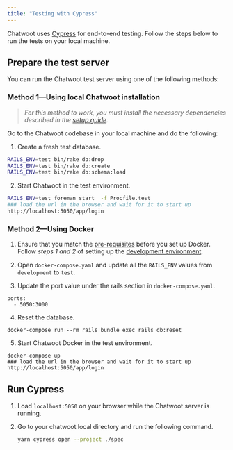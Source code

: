 ```yaml
---
title: "Testing with Cypress"
---
```


Chatwoot uses [Cypress](https://www.cypress.io/) for end-to-end testing. Follow the steps below to run the tests on your local machine.

## Prepare the test server

You can run the Chatwoot test server using one of the following methods:

### Method 1—Using local Chatwoot installation

> _For this method to work, you must install the necessary dependencies described in the [setup guide](/docs/contributing-guide/project-setup)._

Go to the Chatwoot codebase in your local machine and do the following:

1. Create a fresh test database.

  ```bash
  RAILS_ENV=test bin/rake db:drop
  RAILS_ENV=test bin/rake db:create
  RAILS_ENV=test bin/rake db:schema:load
  ```

2. Start Chatwoot in the test environment.

  ```bash
  RAILS_ENV=test foreman start  -f Procfile.test
  ### load the url in the browser and wait for it to start up
  http://localhost:5050/app/login
  ```


### Method 2—Using Docker

1. Ensure that you match the [pre-requisites](/docs/contributing-guide/environment-setup/docker#pre-requisites) before you set up Docker. Follow _steps 1 and 2_ of setting up the [development environment](/docs/contributing-guide/environment-setup/docker#development-environment).

2. Open `docker-compose.yaml` and update all the `RAILS_ENV` values from `development` to `test`.

3. Update the port value under the rails section in `docker-compose.yaml`.

  ```
  ports:
    - 5050:3000
  ```

4. Reset the database.

  ```
  docker-compose run --rm rails bundle exec rails db:reset
  ```

5. Start Chatwoot Docker in the test environment.

  ```
  docker-compose up
  ### load the url in the browser and wait for it to start up
  http://localhost:5050/app/login
  ```

## Run Cypress

1. Load `localhost:5050` on your browser while the Chatwoot server is running.

2. Go to your chatwoot local directory and run the following command.
    
    ```bash
    yarn cypress open --project ./spec
    ```
